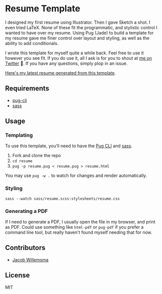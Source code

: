 # Resume Template

I designed my first resume using Illustrator. Then I gave Sketch a shot. I even tried LaTeX. None of these fit the programmatic, and stylistic control I wanted to have over my resume. Using Pug (Jade) to build a template for my resume gave me finer control over layout and styling, as well as the ability to add conditionals.

I wrote this template for myself quite a while back. Feel free to use it however you see fit. If you do use it, all I ask is for you to shout at [me on Twitter](https://twitter.com/moaazsidat) 🙌. If you have any questions, simply plop in an issue.

[Here's my latest resume generated from this template](http://moaazsidat.com/resume.pdf).

## Requirements
* [pug-cli](https://github.com/pugjs/pug-cli)
* [sass](http://sass-lang.com/install)

## Usage

### Templating
To use this template, you'll need to have the [Pug CLI](https://github.com/pugjs/pug) and [sass](http://sass-lang.com/install). 

1. Fork and clone the repo
2. `cd resume`
3. `pug -p resume.pug < resume.pug > resume.html`

You may use `pug -w .` to watch for changes and render automatically.

### Styling
`sass --watch sass/resume.scss:stylesheets/resume.css`

### Generating a PDF
If I need to generate a PDF, I usually open the file in my browser, and print as PDF. Could use something like `html-pdf` or `pug-pdf` if you prefer a command line tool, but really haven't found myself needing that for now.

## Contributors
* [Jacob Willemsma](https://github.com/jacobwills)

## License
MIT
